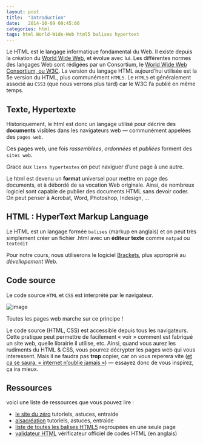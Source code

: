 ```yaml
---
layout: post
title:  "Introduction"
date:   2014-10-09 09:45:00
categories: html
tags: html World-Wide-Web html5 balises hypertext
---
```


Le HTML est le langage informatique fondamental du Web. Il existe depuis la création du [World Wide Web][World_Wide_Web], et évolue avec lui.
Les différentes normes des langages Web sont rédigées par un Consortium, le [World Wide Web Consortium, ou W3C](http://w3c.org).
La version du langage HTML aujourd’hui utilisée est la 5e version du HTML, plus communément `HTML5`.
Le `HTML5` et généralement associé au `CSS3` (que nous verrons plus tard) car le W3C l’a publié en même temps.

Texte, Hypertexte
---

Historiquement, le html est donc un langage utilisé pour décrire des __documents__ visibles dans les navigateurs web — communément appelées des `pages web`.

Ces pages web, une fois *rassemblées*, *ordonnées* et *publiées* forment des `sites web`.

Grace aux `liens hypertextes` on peut naviguer d’une page à une autre.

Le html est devenu un **format** universel pour mettre en page des documents, et à débordé de sa vocation Web originale.
Ainsi, de nombreux logiciel sont capable de publier des documents HTML sans devoir coder.
On peut penser à Acrobat, Word, Photoshop, Indesign, …

HTML : HyperText Markup Language
---

Le HTML est un langage formée `balises` (markup en anglais) et on peut très simplement créer un fichier .html avec un **éditeur texte** comme `notpad` ou `textedit`

Pour notre cours, nous utiliserons le logiciel [Brackets], plus approprié au *dévellopement* Web.


Code source
---

Le code source `HTML` et `CSS` est interprété par le navigateur.

![image](/3dvg-web/images/html.source.png)

Toutes les pages web marche sur ce principe !

Le code source (HTML, CSS) est accessible depuis tous les navigateurs.
Cette pratique peut permettre de facilement « voir » comment est fabriqué un site web,
quelle librairie il utilise, etc.
Ainsi, quand vous aurez les rudiments du HTML & CSS, vous pourrez décrypter les pages web qui vous interessent.
Mais il ne faudra pas **trop** copier, car on vous reperera vite ([et ça se saura, « internet n’oublie jamais »][joelapompe]) — essayez donc de vous inspirez, ça ira mieux.


Ressources
---

voici une liste de ressources que vous pouvez lire :

- [le site du zéro](http://lesiteduzero.com) tutoriels, astuces, entraide
- [alsacréation](http://www.alsacreations.com/) tutoriels, astuces, entraide
- [liste de toutes les balises HTML5](http://www.vectorskin.com/referentiels-standards-w3c/balises-html5/) regroupées en une seule page
- [validateur HTML](http://validator.w3.org/) vérificateur officiel de codes HTML (en anglais)


[wikipedia]: http://fr.wikipedia.org/wiki/
[World_Wide_Web]: http://fr.wikipedia.org/wiki/World_Wide_Web
[Brackets]: http://brackets.io/
[joelapompe]: http://www.joelapompe.net/